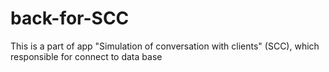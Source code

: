 # back-for-SCC
This is a part of app "Simulation of conversation with clients" (SCC), which responsible for connect to data base
